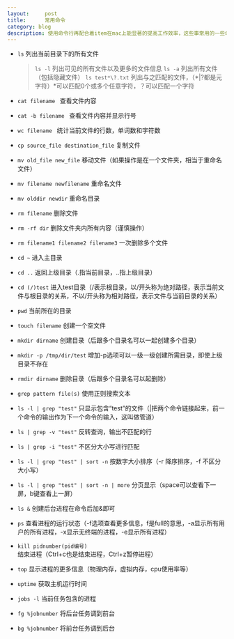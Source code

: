 ```yaml
---
layout:     post
title:      常用命令
category: blog
description: 使用命令行再配合着item在mac上能显著的提高工作效率，这些事常用的一些命令
---
```

* `ls` 列出当前目录下的所有文件
    > `ls -l` 列出可见的所有文件以及更多的文件信息
`ls -a`  列出所有文件（包括隐藏文件）
`ls test*\?.txt` 列出与之匹配的文件，（*|?都是元字符）*可以匹配0个或多个任意字符，？可以匹配一个字符

* `cat filename ` 查看文件内容
* `cat -b filename ` 查看文件内容并显示行号
* `wc filename ` 统计当前文件的行数，单词数和字符数
* `cp source_file destination_file` 复制文件
* `mv old_file new_file` 移动文件（如果操作是在一个文件夹，相当于重命名文件）
* `mv filename newfilename` 重命名文件
* `mv olddir newdir` 重命名目录  
* `rm filename` 删除文件
* `rm -rf dir` 删除文件夹内所有内容（谨慎操作）
* `rm filename1 filename2 filename3` 一次删除多个文件
* `cd ~` 进入主目录
* `cd ..` 返回上级目录（.指当前目录，..指上级目录）
* `cd (/)test` 进入test目录（/表示根目录，以/开头称为绝对路径，表示当前文件与根目录的关系，不以/开头称为相对路径，表示文件与当前目录的关系） 
* `pwd` 当前所在的目录
* `touch filename` 创建一个空文件
* `mkdir dirname` 创建目录（后跟多个目录名可以一起创建多个目录）
* `mkdir -p /tmp/dir/test` 增加-p选项可以一级一级创建所需目录，即使上级目录不存在
* `rmdir dirname` 删除目录（后跟多个目录名可以起删除）
* `grep pattern file(s)` 使用正则搜索文本
* `ls -l | grep "test"` 只显示包含“test”的文件（|把两个命令链接起来，前一个命令的输出作为下一个命令的输入，这叫做管道）
* `ls | grep -v "test"` 反转查询，输出不匹配的行
* `ls | grep -i "test"` 不区分大小写进行匹配
* `ls -l | grep "test" | sort -n` 按数字大小排序（-r 降序排序，-f 不区分大小写）
* `ls -l | grep "test" | sort -n | more` 分页显示（space可以查看下一屏，b键查看上一屏）
* `ls &` 创建后台进程在命令后加&即可
* `ps` 查看进程的运行状态（-f选项查看更多信息，f是full的意思，-a显示所有用户的所有进程，-x显示无终端的进程，-e显示所有进程）
* `kill pidnumber(pid编号)` 结束进程（Ctrl+c也是结束进程，Ctrl+z暂停进程）
* `top` 显示进程的更多信息（物理内存，虚拟内存，cpu使用率等）
* `uptime` 获取主机运行时间
* `jobs -l` 当前任务包含的进程
* `fg %jobnumber`  将后台任务调到前台
* `bg %jobnumber` 将前台任务调到后台